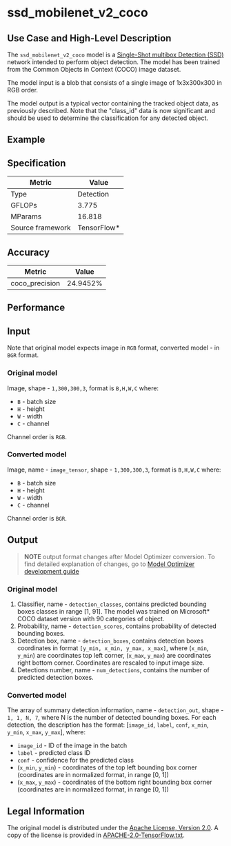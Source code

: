 # ssd_mobilenet_v2_coco

## Use Case and High-Level Description

The `ssd_mobilenet_v2_coco` model is a [Single-Shot multibox Detection (SSD)](https://arxiv.org/abs/1801.04381) network intended to perform object detection. The model has been trained from the Common Objects in Context (COCO) image dataset.

The model input is a blob that consists of a single image of 1x3x300x300 in RGB order.

The model output is a typical vector containing the tracked object data, as previously described. Note that the "class_id" data is now significant and should be used to determine the classification for any detected object.

## Example

## Specification

| Metric            | Value         |
|-------------------|---------------|
| Type              | Detection     |
| GFLOPs            | 3.775         |
| MParams           | 16.818        |
| Source framework  | TensorFlow\*    |

## Accuracy

| Metric | Value |
| ------ | ----- |
| coco_precision | 24.9452%|

## Performance

## Input

Note that original model expects image in `RGB` format, converted model - in `BGR` format.

### Original model

Image, shape - `1,300,300,3`, format is `B,H,W,C` where:

- `B` - batch size
- `H` - height
- `W` - width
- `C` - channel

Channel order is `RGB`.

### Converted model

Image, name - `image_tensor`, shape - `1,300,300,3`, format is `B,H,W,C` where:

- `B` - batch size
- `H` - height
- `W` - width
- `C` - channel

Channel order is `BGR`.

## Output

> **NOTE** output format changes after Model Optimizer conversion. To find detailed explanation of changes, go to [Model Optimizer development guide](https://docs.openvinotoolkit.org/latest/_docs_MO_DG_prepare_model_convert_model_tf_specific_Convert_Object_Detection_API_Models.html)

### Original model

1. Classifier, name - `detection_classes`, contains predicted bounding boxes classes in range [1, 91]. The model was trained on Microsoft\* COCO dataset version with 90 categories of object.
2. Probability, name - `detection_scores`, contains probability of detected bounding boxes.
3. Detection box, name - `detection_boxes`, contains detection boxes coordinates in format `[y_min, x_min, y_max, x_max]`, where (`x_min`, `y_min`)  are coordinates top left corner, (`x_max`, `y_max`) are coordinates right bottom corner. Coordinates are rescaled to input image size.
4. Detections number, name - `num_detections`, contains the number of predicted detection boxes.


### Converted model

The array of summary detection information, name - `detection_out`,  shape - `1, 1, N, 7`, where N is the number of detected bounding boxes. For each detection, the description has the format:
[`image_id`, `label`, `conf`, `x_min`, `y_min`, `x_max`, `y_max`], where:

- `image_id` - ID of the image in the batch
- `label` - predicted class ID
- `conf` - confidence for the predicted class
- (`x_min`, `y_min`) - coordinates of the top left bounding box corner (coordinates are in normalized format, in range [0, 1])
- (`x_max`, `y_max`) - coordinates of the bottom right bounding box corner  (coordinates are in normalized format, in range [0, 1])

## Legal Information

The original model is distributed under the
[Apache License, Version 2.0](https://raw.githubusercontent.com/tensorflow/models/master/LICENSE).
A copy of the license is provided in [APACHE-2.0-TensorFlow.txt](../licenses/APACHE-2.0-TensorFlow.txt).

